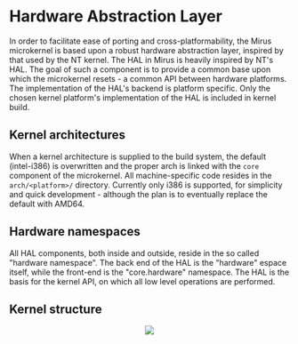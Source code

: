 # Hardware Abstraction Layer
In order to facilitate ease of porting and cross-platformability, the Mirus microkernel is based upon a robust hardware abstraction layer, inspired by that used by the NT kernel.  The HAL in Mirus is heavily inspired by NT's HAL.  The goal of such a component is to provide a common base upon which the microkernel resets - a common API between hardware platforms.  The implementation of the HAL's backend is platform specific.  Only the chosen kernel platform's implementation of the HAL is included in kernel build.

## Kernel architectures
When a kernel architecture is supplied to the build system, the default (intel-i386) is overwritten and the proper arch is linked with the `core` component of the microkernel.  All machine-specific code resides in the `arch/<platform>/` directory.  Currently only i386 is supported, for simplicity and quick development - although the plan is to eventually replace the default with AMD64.

## Hardware namespaces
All HAL components, both inside and outside, reside in the so called "hardware namespace".  The back end of the HAL is the "hardware" espace itself, while the front-end is the "core.hardware" namespace.  The HAL is the basis for the kernel API, on which all low level operations are performed.

## Kernel structure
<p align="center"><img src="https://raw.githubusercontent.com/joshbeitler/mirus/firefly-nova/docs/resources/kernel-structure.png"></p>
